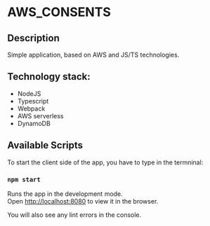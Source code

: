 # AWS_CONSENTS

## Description
Simple application, based on AWS and JS/TS technologies.

## Technology stack:
* NodeJS
* Typescript
* Webpack
* AWS serverless
* DynamoDB

## Available Scripts

To start the client side of the app, you have to type in the termninal:

### `npm start`

Runs the app in the development mode.<br />
Open [http://localhost:8080](http://localhost:8080) to view it in the browser.

You will also see any lint errors in the console.
